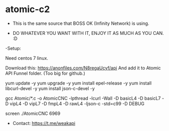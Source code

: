 # atomic-c2

- This is the same source that BOSS OK (Infinity Network) is using.

- DO WHATEVER YOU WANT WITH IT, ENJOY IT AS MUCH AS YOU CAN. :D

-Setup:

Need centos 7 linux.

Download this: https://anonfiles.com/N8regaUcyf/api 
And add it to Atomic API Funnel folder. (Too big for github.)

yum update -y
yum upgrade -y
yum install epel-release -y
yum install libcurl-devel -y
yum install json-c-devel -y


gcc Atomic/*.c -o AtomicCNC -lpthread -lcurl -Wall -D basicL4 -D basicL7 -D vipL4 -D vipL7 -D fmpL4 -D rawL4 -ljson-c -std=c99 -D DEBUG

screen ./AtomicCNC 6969

- Contact: https://t.me/weakapi
